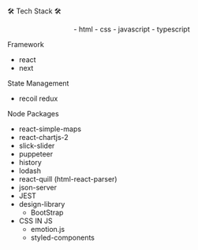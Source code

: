 🛠 Tech Stack 🛠  

<div align="center">
  - html 
- css
- javascript
- typescript  
</div>



Framework
- react 
- next  

State Management
- recoil redux  

Node Packages  
- react-simple-maps
- react-chartjs-2
- slick-slider
- puppeteer
- history
- lodash
- react-quill (html-react-parser)
- json-server
- JEST 
- design-library
  - BootStrap 
- CSS IN JS
  - emotion.js
  - styled-components
 
